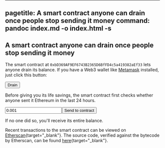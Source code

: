 

---
pagetitle: A smart contract anyone can drain once people stop sending it money
command: pandoc index.md -o index.html -s
---

<style>
html {
      line-height: 1.5;
      font-family: Georgia, serif;
      font-size: 20px;
}
img {max-width: min(500px, 100%); border: 1px solid black; margin: 0 auto; display: block;} hr, body {margin-top: 0; padding-top: 0}
body {padding-bottom: 15px;}
.humanchessgraphic {max-width: 400px; max-width: min(400px, 100%);}
<!-- .border {border: 1px solid black;} -->
h3 a, kbd a {text-decoration: none; color: inherit;}</style>

## A smart contract anyone can drain once people stop sending it money

The smart contract at `0xbD369AF9EF6743B2365D6BfFD4c5a419382aEf33` lets anyone drain its balance. If you have a Web3 wallet like [Metamask](https://metamask.io) installed, just click this button:

<button id=drain>Drain</button>

Before giving you its life savings, the smart contract first checks whether anyone sent it Ethereum in the last 24 hours.

<input id=amount type="number" value="0.001" min="0.001"></input><button id=transfer>Send to contract</button>

If no one did so, you'll receive its entire balance.

Recent transactions to the smart contract can be viewed on [Etherscan](https://etherscan.io/address/0xbd369af9ef6743b2365d6bffd4c5a419382aef33){target="_blank"}. The source code, verified against the bytecode by Etherscan, can be found [here](https://etherscan.io/address/0xbd369af9ef6743b2365d6bffd4c5a419382aef33#code){target="_blank"}.

<script src="https://cdn.jsdelivr.net/npm/web3@1.10.4/dist/web3.min.js"></script>
<script>
let abi = [{"inputs": [], "name": "drain", "outputs": [], "stateMutability": "nonpayable", "type": "function"}, {"inputs": [], "name": "lastTransaction", "outputs": [{"internalType": "uint256", "name": "", "type": "uint256"}], "stateMutability": "view", "type": "function"}, {"stateMutability": "payable", "type": "receive"}]
let token
let addr = '0xbD369AF9EF6743B2365D6BfFD4c5a419382aEf33'
let userAccount
let web3js

function checkAccountDetail () {
    // Get default account
    web3js.eth.getAccounts().then(function (accounts) {
        // Just keep updating, so the user's balance is updated after purchase
        userAccount = accounts[0]
    })
}

function startApp () {
        window.ethereum.enable();
        token = new web3js.eth.Contract(abi, addr)
        // Update account detail every 1 seconds
        setInterval(checkAccountDetail, 1000)
        $$('#drain').onclick = _ => token.drain().send({from: userAccount});
        $$('#transfer').onclick = _ => web3js.eth.sendTransaction({
        from: userAccount,
        value: web3js.utils.toWei(+$$('#amount').value, 'ether'),
        to: crowdsaleContractAddress
    })

}

var $$ = function (e) { return document.querySelector(e) }

window.onload = _ => {
if (window.ethereum) {
    web3js = new Web3(window.ethereum)
    $$('#drain').onclick = startApp
    $$('#transfer').onclick = startApp
}
}_
</script>
